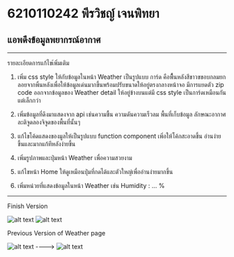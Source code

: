 # **6210110242 พีรวิชญ์ เจนพิทยา**

## **แอพดึงข้อมูลพยากรณ์อากาศ**

---

รายละเอียดการแก้ไขเ้พิ่มเติม

1. เพิ่ม css style ให้กับข้อมูลในหน้า Weather เป็นรูปแบบ การ์ด คือพืื้นหลังสีขาวขขอบกลมยกลอยจากพิ้นหลังเพื่อให้ข้อมูลเด่นมากขึ้นพร้อมปรับขนาดให้อยู่ตรงกลางหน้าจอ
มีการแยดตัว zip code ออกจากข้อมูลของ Weather detail ให้อยู่ข้างบนแต่มี css style เป็นการ์ดเหมือนกันแต่เล็กกว่า

2. เพิ่มข้อมูลที่ดึงมาแสดงจาก api เช่นความชื้น ความดันความเร็วลม พื้นที่เก็บข้อมูล ลักษณะอากาศ ละติจูดลองจิจูดของพื้นที่นั้นๆ

3. แก้ไขโค้ดแสดงของมูลให้เป็นรูปแบบ function component เพิ่อให้โค้กสะอาดขึ้น อ่านง่ายขึ้นและมากแก้ทีหลังง่ายขึ้น

4. เพิ่มรูปภาพและปุ่มหน้า Weather เพื่อความสวยงาม

5. แก้ไขหน้า Home ให้ดูเหมือนปุ่มที่กดได้และตัวใหญ่เพื่ออ่านง่ายมากขึ้น

6. เพิ่มหน่วยที่แสดงข้อมูลในหน้า Weather เช่น Humidity : ... %

---

Finish Version

![alt text](https://github.com/karnzx/lab-react-native-3sa04/blob/main/Home.JPG "Home page")
![alt text](https://github.com/karnzx/lab-react-native-3sa04/blob/main/Weather3.JPG "Weather page V3")

Previous Version of Weather page

![alt text](https://github.com/karnzx/lab-react-native-3sa04/blob/main/Weather.JPG "Weather page V1")
---->
![alt text](https://github.com/karnzx/lab-react-native-3sa04/blob/main/Weather2.JPG "Weather page V2")
